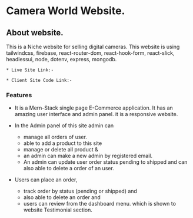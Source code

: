 # Camera World Website.

## About website. 

This is a Niche website for selling digital cameras. This website is using tailwindcss, firebase, react-router-dom, react-hook-form, react-slick, headlessui, node, dotenv, express, mongodb.

    * Live Site Link:- 

    * Client Site Code Link:- 

### Features

 * It is a Mern-Stack single page E-Commerce application. It has an amazing user interface and admin panel. it is a responsive website. 

 * In the Admin panel of this site admin can 
    * manage all orders of user. 
    * able to add a product to this site
    * manage or delete all product &
    * an admin can make a new admin by registered email.
    * An admin can update user order status pending to shipped and can also able to delete a order of an user.

 * Users can place an order, 
    * track order by status (pending or shipped) and 
    * also able to delete an order and
    * users can review from the dashboard menu. which is shown to website Testimonial section.
